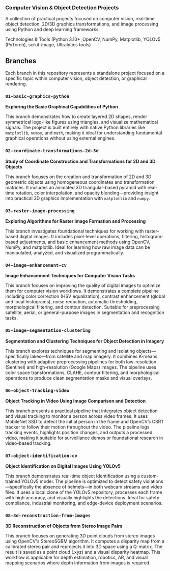 ### Computer Vision & Object Detection Projects

A collection of practical projects focused on computer vision, real-time object detection, 2D/3D graphics transformations, and image processing using Python and deep learning frameworks.


Technologies & Tools (Python 3.10+ ,OpenCV, NumPy, Matplotlib, YOLOv5 (PyTorch), scikit-image, Ultralytics tools)

## Branches

Each branch in this repository represents a standalone project focused on a specific topic within computer vision, object detection, or graphical rendering.

### `01-basic-graphics-python`

**Exploring the Basic Graphical Capabilities of Python**

This branch demonstrates how to create layered 2D shapes, render symmetrical logo-like figures using triangles, and visualize mathematical signals. The project is built entirely with native Python libraries like `matplotlib`, `numpy`, and `math`, making it ideal for understanding fundamental graphical operations without using external engines.

### `02-coordinate-transformations-2d-3d`

**Study of Coordinate Construction and Transformations for 2D and 3D Objects**

This branch focuses on the creation and transformation of 2D and 3D geometric objects using homogeneous coordinates and transformation matrices. It includes an animated 3D triangular-based pyramid with real-time rotation, color interpolation, and opacity blending—providing insight into practical 3D graphics implementation with `matplotlib` and `numpy`.

### `03-raster-image-processing`

**Exploring Algorithms for Raster Image Formation and Processing**

This branch investigates foundational techniques for working with raster-based digital images. It includes pixel-level operations, filtering, histogram-based adjustments, and basic enhancement methods using OpenCV, NumPy, and matplotlib. Ideal for learning how raw image data can be manipulated, analyzed, and visualized programmatically.

### `04-image-enhancement-cv`

**Image Enhancement Techniques for Computer Vision Tasks**

This branch focuses on improving the quality of digital images to optimize them for computer vision workflows. It demonstrates a complete pipeline including color correction (HSV equalization), contrast enhancement (global and local histograms), noise reduction, automatic thresholding, morphological filtering, and contour detection. Suitable for preprocessing satellite, aerial, or general-purpose images in segmentation and recognition tasks.

### `05-image-segmentation-clustering`

**Segmentation and Clustering Techniques for Object Detection in Imagery**

This branch explores techniques for segmenting and isolating objects—specifically lakes—from satellite and map imagery. It combines K-means clustering with adaptive preprocessing pipelines for both low-resolution (Sentinel) and high-resolution (Google Maps) images. The pipeline uses color space transformations, CLAHE, contour filtering, and morphological operations to produce clean segmentation masks and visual overlays.

### `06-object-tracking-video`

**Object Tracking in Video Using Image Comparison and Detection**

This branch presents a practical pipeline that integrates object detection and visual tracking to monitor a person across video frames. It uses MobileNet SSD to detect the initial person in the frame and OpenCV’s CSRT tracker to follow their motion throughout the video. The pipeline logs tracking events, highlights position changes, and outputs a processed video, making it suitable for surveillance demos or foundational research in video-based tracking.

### `07-object-identification-cv`

**Object Identification on Digital Images Using YOLOv5**

This branch demonstrates real-time object identification using a custom-trained YOLOv5 model. The pipeline is optimized to detect safety violations—specifically the absence of helmets—in both webcam streams and video files. It uses a local clone of the YOLOv5 repository, processes each frame with high accuracy, and visually highlights the detections. Ideal for safety compliance, industrial monitoring, and edge-device deployment scenarios.

### `08-3d-reconstruction-from-images`

**3D Reconstruction of Objects from Stereo Image Pairs**

This branch focuses on generating 3D point clouds from stereo images using OpenCV's StereoSGBM algorithm. It computes a disparity map from a calibrated stereo pair and reprojects it into 3D space using a Q-matrix. The result is saved as a point cloud (.xyz) and a visual disparity heatmap. This workflow is applicable for depth estimation, robotics, AR, and visual mapping scenarios where depth information from images is required.